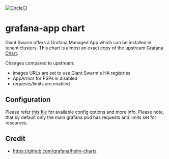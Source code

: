 [![CircleCI](https://circleci.com/gh/giantswarm/grafana-app.svg?style=shield)](https://circleci.com/gh/giantswarm/grafana-app)

# grafana-app chart

Giant Swarm offers a Grafana Managed App which can be installed in tenant clusters.
This chart is almost an exact copy of the upstream [Grafana Chart](https://github.com/grafana/helm-charts).

Changes compared to upstream:

- images URLs are set to use Giant Swarm's HA registries
- AppArmor for PSPs is disabled
- requests/limits are enabled

## Configuration

Please refer [this file](https://github.com/giantswarm/grafana-app/blob/master/helm/grafana/values.yaml) for available config options and more info.
Please note, that by default only the main grafana pod has requests and limits set for resources.

## Credit

- <https://github.com/grafana/helm-charts>
